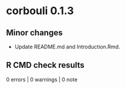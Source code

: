 # corbouli 0.1.3

## Minor changes

- Update README.md and Introduction.Rmd.

## R CMD check results

0 errors \| 0 warnings \| 0 note
